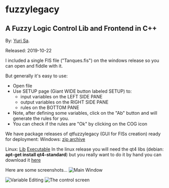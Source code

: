 
fuzzylegacy
==================


A Fuzzy Logic Control Lib and Frontend in C++
------------------------------------

By: [Yuri Sa](https://about.me/yuri.sa).

Released: 2019-10-22

I included a single FIS file ("Tanques.fis") on the windows release so you can open and fiddle with it.

But generally it's easy to use:
- Open file
- Use SETUP page (Giant WIDE button labeled SETUP) to:
    - input variables on the LEFT SIDE PANE
    - output variables on the RIGHT SIDE PANE
    - rules on the BOTTOM PANE
- Note, after defining some variables, click on the "Ab" button and will generate the rules for you.
- You can check if the rules are "Ok" by clicking on the COG icon


We have package releases of qtfuzzylegacy (GUI for FISs creation) ready for deployment:
Windows:
[zip archive](https://github.com/yurisa2/fuzzylegacy/blob/master/Binaries/Windows/FuzzyLegacy.zip)

Linux:
[Lib](https://github.com/yurisa2/fuzzylegacy/blob/master/Binaries/Linux/libfuzzylegacy.so)
[Executable](https://github.com/yurisa2/fuzzylegacy/blob/master/Binaries/Linux/qtfuzzylegacy)
In the linux release you will need the qt4 libs (debian: **apt-get install qt4-standard**) but you really want to do it by hand you can download it [here](https://download.qt.io/archive/qt/4.8/4.8.7/)

Here are some screenshots...
![Main Window](https://raw.githubusercontent.com/yurisa2/fuzzylegacy/master/Binaries/Windows/open.PNG)

![Variable Editing](https://raw.githubusercontent.com/yurisa2/fuzzylegacy/master/Binaries/Windows/editVariable.PNG)
![The control screen](https://raw.githubusercontent.com/yurisa2/fuzzylegacy/master/Binaries/Windows/control.PNG)
